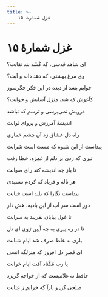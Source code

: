 ```yaml
---
title: >-
    غزل شمارهٔ ۱۵
---
```

# غزل شمارهٔ ۱۵

<div class="b" id="bn1"><div class="m1"><p>ای شاهد قدسی، کِه کَشَد بند نقابت؟</p></div>
<div class="m2"><p>وی مرغ بهشتی، که دهد دانه و آبت؟</p></div></div>
<div class="b" id="bn2"><div class="m1"><p>خوابم بشد از دیده در این فکر جگرسوز</p></div>
<div class="m2"><p>کآغوش که شد، منزل آسایش و خوابت؟</p></div></div>
<div class="b" id="bn3"><div class="m1"><p>درویش نمی‌پرسی و ترسم که نباشد</p></div>
<div class="m2"><p>اندیشهٔ آمرزش و پروای ثوابت</p></div></div>
<div class="b" id="bn4"><div class="m1"><p>راه دل عشاق زد آن چشم خماری</p></div>
<div class="m2"><p>پیداست از این شیوه که مست است شرابت</p></div></div>
<div class="b" id="bn5"><div class="m1"><p>تیری که زدی بر دلم از غمزه، خطا رفت</p></div>
<div class="m2"><p>تا باز چه اندیشه کند رای صوابت</p></div></div>
<div class="b" id="bn6"><div class="m1"><p>هر ناله و فریاد که کردم نشنیدی</p></div>
<div class="m2"><p>پیداست نگارا که بلند است جَنابت</p></div></div>
<div class="b" id="bn7"><div class="m1"><p>دور است سر آب از این بادیه، هش دار</p></div>
<div class="m2"><p>تا غول بیابان نفریبد به سرابت</p></div></div>
<div class="b" id="bn8"><div class="m1"><p>تا در ره پیری به چه آیین رَوی ای دل</p></div>
<div class="m2"><p>باری به غلط صرف شد ایام شبابت</p></div></div>
<div class="b" id="bn9"><div class="m1"><p>ای قصرِ دل افروز که منزلگه انسی</p></div>
<div class="m2"><p>یا رب مَکُناد آفت ایام خرابت</p></div></div>
<div class="b" id="bn10"><div class="m1"><p>حافظ نه غلامیست که از خواجه گریزد</p></div>
<div class="m2"><p>صلحی کن و بازآ که خرابم ز عِتابت</p></div></div>
